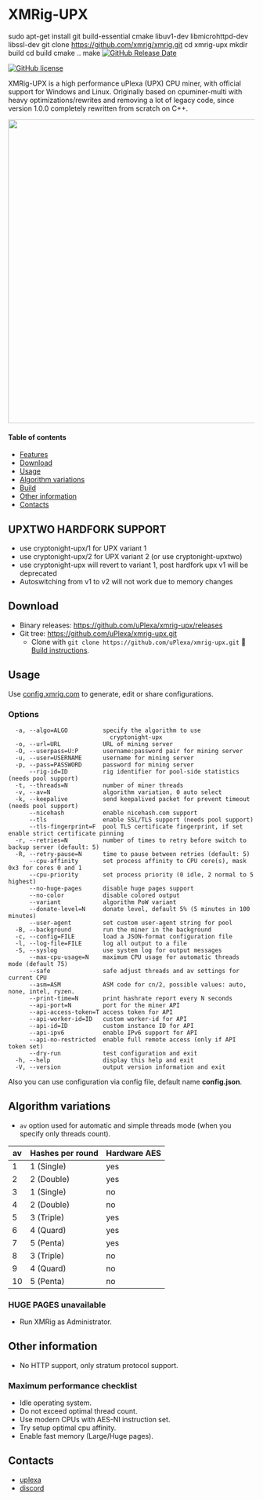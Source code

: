 # XMRig-UPX
sudo apt-get install git build-essential cmake libuv1-dev libmicrohttpd-dev libssl-dev
git clone https://github.com/xmrig/xmrig.git
cd xmrig-upx
mkdir build
cd build
cmake ..
make
[![GitHub Release Date](https://img.shields.io/github/release-date-pre/xmrig/xmrig.svg)](https://github.com/uPlexa/xmrig-upx/releases)

[![GitHub license](https://img.shields.io/github/license/xmrig/xmrig.svg)](https://github.com/uPlexa/xmrig-upx/blob/master/LICENSE)

XMRig-UPX is a high performance uPlexa (UPX) CPU miner, with official support for Windows and Linux.
Originally based on cpuminer-multi with heavy optimizations/rewrites and removing a lot of legacy code, since version 1.0.0 completely rewritten from scratch on C++.

<img src="https://i.imgur.com/ZhkaKA1.png" width="619" >

#### Table of contents
* [Features](#features)
* [Download](#download)
* [Usage](#usage)
* [Algorithm variations](#algorithm-variations)
* [Build](https://github.com/uPlexa/xmrig-upx/wiki/Build)
* [Other information](#other-information)
* [Contacts](#contacts)

## UPXTWO HARDFORK SUPPORT
* use cryptonight-upx/1 for UPX variant 1
* use cryptonight-upx/2 for UPX variant 2 (or use cryptonight-upxtwo)
* use cryptonight-upx will revert to variant 1, post hardfork upx v1 will be deprecated
* Autoswitching from v1 to v2 will not work due to memory changes

## Download
* Binary releases: https://github.com/uPlexa/xmrig-upx/releases
* Git tree: https://github.com/uPlexa/xmrig-upx.git
  * Clone with `git clone https://github.com/uPlexa/xmrig-upx.git` :hammer: [Build instructions](https://github.com/uPlexa/xmrig-upx/wiki/Build).

## Usage
Use [config.xmrig.com](https://config.xmrig.com/xmrig) to generate, edit or share configurations.

### Options
```
  -a, --algo=ALGO          specify the algorithm to use
                             cryptonight-upx
  -o, --url=URL            URL of mining server
  -O, --userpass=U:P       username:password pair for mining server
  -u, --user=USERNAME      username for mining server
  -p, --pass=PASSWORD      password for mining server
      --rig-id=ID          rig identifier for pool-side statistics (needs pool support)
  -t, --threads=N          number of miner threads
  -v, --av=N               algorithm variation, 0 auto select
  -k, --keepalive          send keepalived packet for prevent timeout (needs pool support)
      --nicehash           enable nicehash.com support
      --tls                enable SSL/TLS support (needs pool support)
      --tls-fingerprint=F  pool TLS certificate fingerprint, if set enable strict certificate pinning
  -r, --retries=N          number of times to retry before switch to backup server (default: 5)
  -R, --retry-pause=N      time to pause between retries (default: 5)
      --cpu-affinity       set process affinity to CPU core(s), mask 0x3 for cores 0 and 1
      --cpu-priority       set process priority (0 idle, 2 normal to 5 highest)
      --no-huge-pages      disable huge pages support
      --no-color           disable colored output
      --variant            algorithm PoW variant
      --donate-level=N     donate level, default 5% (5 minutes in 100 minutes)
      --user-agent         set custom user-agent string for pool
  -B, --background         run the miner in the background
  -c, --config=FILE        load a JSON-format configuration file
  -l, --log-file=FILE      log all output to a file
  -S, --syslog             use system log for output messages
      --max-cpu-usage=N    maximum CPU usage for automatic threads mode (default 75)
      --safe               safe adjust threads and av settings for current CPU
      --asm=ASM            ASM code for cn/2, possible values: auto, none, intel, ryzen.
      --print-time=N       print hashrate report every N seconds
      --api-port=N         port for the miner API
      --api-access-token=T access token for API
      --api-worker-id=ID   custom worker-id for API
      --api-id=ID          custom instance ID for API
      --api-ipv6           enable IPv6 support for API
      --api-no-restricted  enable full remote access (only if API token set)
      --dry-run            test configuration and exit
  -h, --help               display this help and exit
  -V, --version            output version information and exit
```

Also you can use configuration via config file, default name **config.json**.

## Algorithm variations

- `av` option used for automatic and simple threads mode (when you specify only threads count).

| av | Hashes per round | Hardware AES |
|----|------------------|--------------|
| 1  | 1 (Single)       | yes          |
| 2  | 2 (Double)       | yes          |
| 3  | 1 (Single)       | no           |
| 4  | 2 (Double)       | no           |
| 5  | 3 (Triple)       | yes          |
| 6  | 4 (Quard)        | yes          |
| 7  | 5 (Penta)        | yes          |
| 8  | 3 (Triple)       | no           |
| 9  | 4 (Quard)        | no           |
| 10 | 5 (Penta)        | no           |

### HUGE PAGES unavailable
* Run XMRig as Administrator.

## Other information
* No HTTP support, only stratum protocol support.

### Maximum performance checklist
* Idle operating system.
* Do not exceed optimal thread count.
* Use modern CPUs with AES-NI instruction set.
* Try setup optimal cpu affinity.
* Enable fast memory (Large/Huge pages).


## Contacts
* [uplexa](https://reddit.com/r/uplexa)
* [discord](https://discord.gg/a7mAQwJ)
